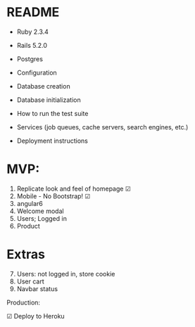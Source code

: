 # README

* Ruby 2.3.4
* Rails 5.2.0
* Postgres

* Configuration

* Database creation

* Database initialization

* How to run the test suite

* Services (job queues, cache servers, search engines, etc.)

* Deployment instructions

# MVP:
1. Replicate look and feel of homepage ☑
2. Mobile - No Bootstrap! ☑
3. angular6 
4. Welcome modal
5. Users; Logged in
6. Product

# Extras
7. Users: not logged in, store cookie
8. User cart
9. Navbar status

Production:

☑ Deploy to Heroku
